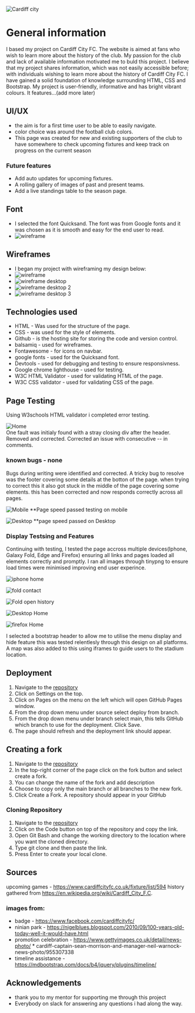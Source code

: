 ![Cardiff city](assets/images/Cardiff_City_Fanpage.png)

# General information

I based my project on Cardiff City FC. The website is aimed at fans who wish to learn more about the history of the club. My passion for the club and lack
of available information motivated me to buld this project. I believe that my project shares information, which was not easily accessible before; with 
individuals wishing to learn more about the history of Cardiff City FC. I have gained a solid foundation of knowledge surrounding HTML, CSS and Bootstrap. 
My project is user-friendly, informative and has bright vibrant colours. It features...(add more later) 

## UI/UX

* the aim is for a first time user to be able to easily navigate.
* color choice was around the football club colors.
* This page was created for new and existing supporters of the club to have somewhere to check upcoming fixtures and keep track on progress on the current season

### Future features
* Add auto updates for upcoming fixtures.
* A rolling gallery of images of past and present teams.
* Add a live standings table to the season page.

## Font

* I selected the font Quicksand. The font was from Google fonts and it was chosen as it is smooth and easy for the end user to read.
* ![wireframe](assets/Screenshots/Quicksand_font.png)

## Wireframes
* I began my project with wireframing my design below:
* ![wireframe](assets/Screenshots/wireframemobile.png)
* ![wireframe desktop](assets/Screenshots/wireframe1.png)
* ![wireframe desktop 2](assets/Screenshots/wireframe2.png)
* ![wireframe desktop 3](assets/Screenshots/wireframe3.png)

## Technologies used
* HTML - Was used for the structure of the page.
* CSS - was used for the style of elements.
* Github - is the hosting site for storing the code and version control.
* balsamiq - used for wireframes.
* Fontawesome - for icons on navbar.
* google fonts - used for the Quicksand font.
* Devtools - used for debugging and testing to ensure responsivness.
* Google chrome lighthouse - used for testing.
* W3C HTML Validator - used for validating HTML of the page.
* W3C CSS validator - used for validating CSS of the page.

## Page Testing

Using W3schools HTML validator i completed error testing.

![Home](assets/Screenshots/Html_Checker_Home.png)  \
One fault was initialy found with a stray closing div after the header. Removed and corrected.
Corrected an issue with consecutive -- in comments.


### known bugs - none

Bugs during writing were identified and corrected. A tricky bug to resolve was the footer covering some details at the botton of the page. when trying to correct this it also got stuck in the middle of the page covering some elements. this has been corrected and now responds correctly across all pages.

![Mobile](assets/Screenshots/PageSpeed_mobile.png)
**Page speed passed testing on mobile

![Desktop](assets/Screenshots/PageSpeed_desktop.png)
**page speed passed on Desktop

### Display Testsing and Features

Continuing with testing, I tested the page accross multiple devices(Iphone, Galaxy Fold, Edge and Firefox) ensuring all links and pages loaded all elements correctly and promptly. I ran all images through tinypng to ensure load times were minimised improving end user experince.

![iphone home](assets/Screenshots/iphone_home.png)  


![fold contact](assets/Screenshots/fold_contact.png) 

![Fold open history](assets/Screenshots/fold_open_history.png)


![Desktop Home](assets/Screenshots/desktop_dis_home.png)


![firefox Home](assets/Screenshots/firefox_season.png)  

I selected a bootstrap header to allow me to utilise the menu display and hide feature this was tested relentlesly through this design on all platforms.
A map was also added to this using iframes to guide users to the stadium location.

## Deployment
1. Navigate to the [repository](https://github.com/rgraingerdev/Milestone-project)
2. Click on Settings on the top.
3. Click on Pages on the menu on the left which will open GitHub Pages window.
4. From the drop down menu under source select deploy from branch.
5. From the drop down menu under branch select main, this tells GitHub which branch to use for the deployment. Click Save.
6. The page should refresh and the deployment link should appear.

## Creating a fork
1. Navigate to the [repository](https://github.com/rgraingerdev/Milestone-project)
2. In the top-right corner of the page click on the fork button and select create a fork.
3. You can change the name of the fork and add description 
4. Choose to copy only the main branch or all branches to the new fork. 
5. Click Create a Fork. A repository should appear in your GitHub

### Cloning Repository
1. Navigate to the [repository](https://github.com/rgraingerdev/Milestone-project)
2. Click on the Code button on top of the repository and copy the link. 
3. Open Git Bash and change the working directory to the location where you want the cloned directory. 
4. Type git clone and then paste the link.
5. Press Enter to create your local clone.

## Sources

upcoming games - https://www.cardiffcityfc.co.uk/fixture/list/594
history gathered from https://en.wikipedia.org/wiki/Cardiff_City_F.C.

### images from:
* badge - https://www.facebook.com/cardiffcityfc/
* ninian park - https://nigelblues.blogspot.com/2010/09/100-years-old-today-well-it-would-have.html
* promotion celebration - https://www.gettyimages.co.uk/detail/news-photo/ * cardiff-captain-sean-morrison-and-manager-neil-warnock-news-photo/955307338 
* timeline assistance - https://mdbootstrap.com/docs/b4/jquery/plugins/timeline/

## Acknowledgements
* thank you to my mentor for supporting me through this project
* Everybody on slack for answering any questions i had along the way.



